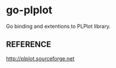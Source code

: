 go-plplot
=========

Go binding and extentions to PLPlot library.

REFERENCE
---------
http://plplot.sourceforge.net
